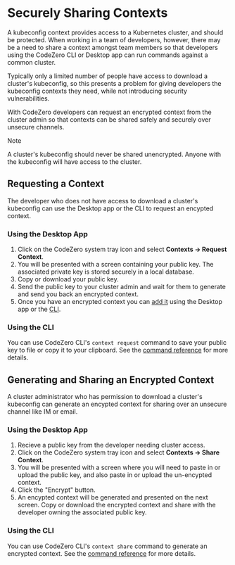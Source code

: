 # Securely Sharing Contexts

A kubeconfig context provides access to a Kubernetes cluster, and should be protected. When working in a team of developers, however, there may be a need to share a context amongst team members so that developers using the CodeZero CLI or Desktop app can run commands against a common cluster.

Typically only a limited number of people have access to download a cluster's kubeconfig, so this presents a problem for giving developers the kubeconfig contexts they need, while not introducing security vulnerabilities.

With CodeZero developers can request an encrypted context from the cluster admin so that contexts can be shared safely and securely over unsecure channels.

> [!NOTE]
> A cluster's kubeconfig should never be shared unencrypted. Anyone with the kubeconfig will have access to the cluster.

## Requesting a Context

The developer who does not have access to download a cluster's kubeconfig can use the Desktop app or the CLI to request an encypted context.

### Using the Desktop App

1. Click on the CodeZero system tray icon and select **Contexts -> Request Context**.
2. You will be presented with a screen containing your public key. The associated private key is stored securely in a local database.
3. Copy or download your public key.
4. Send the public key to your cluster admin and wait for them to generate and send you back an encrypted context.
5. Once you have an encrypted context you can [add it](/guides/usage/adding-a-context.md) using the Desktop app or the [CLI](/references/context-add.md).

### Using the CLI

You can use CodeZero CLI's `context request` command to save your public key to file or copy it to your clipboard. See the [command reference](/references/context-request.md) for more details.

## Generating and Sharing an Encrypted Context

A cluster administrator who has permission to download a cluster's kubeconfig can generate an encypted context for sharing over an unsecure channel like IM or email.

### Using the Desktop App

1. Recieve a public key from the developer needing cluster access.
2. Click on the CodeZero system tray icon and select **Contexts -> Share Context**.
3. You will be presented with a screen where you will need to paste in or upload the public key, and also paste in or upload the un-encypted context.
4. Click the "Encrypt" button.
5. An encypted context will be generated and presented on the next screen. Copy or download the encrypted context and share with the developer owning the associated public key.

### Using the CLI

You can use CodeZero CLI's `context share` command to generate an encrypted context. See the [command reference](/references/context-share.md) for more details.
